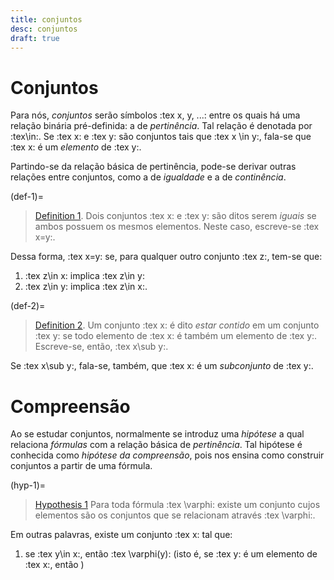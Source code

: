 ```yaml
---
title: conjuntos
desc: conjuntos
draft: true
---
```


# Conjuntos

Para nós, _conjuntos_ serão símbolos :tex x, y, ...: entre os quais há uma relação binária pré-definida: a de _pertinência_. Tal relação é denotada por :tex\in:. Se :tex x: e :tex y: são conjuntos tais que :tex x \in y:, fala-se que :tex x: é um _elemento_ de :tex y:.

Partindo-se da relação básica de pertinência, pode-se derivar outras relações entre conjuntos, como a de _igualdade_ e a de _continência_. 

(def-1)=
> [Definition 1](#definition-1). Dois conjuntos :tex x: e :tex y: são ditos serem _iguais_ se ambos possuem os mesmos elementos. Neste caso, escreve-se :tex x=y:. 

Dessa forma, :tex x=y: se, para qualquer outro conjunto :tex z:, tem-se que:
1. :tex z\in x: implica :tex z\in y:
2. :tex z\in y: implica :tex z\in x:.

(def-2)=
> [Definition 2](#definition-2). Um conjunto :tex x: é dito _estar contido_ em um conjunto :tex y: se todo elemento de :tex x: é também um elemento de :tex y:. Escreve-se, então, :tex x\sub y:.

Se :tex x\sub y:, fala-se, também, que :tex x: é um _subconjunto_ de :tex y:.

# Compreensão

Ao se estudar conjuntos, normalmente se introduz uma _hipótese_ a qual relaciona _fórmulas_ com a relação básica de _pertinência_. Tal hipótese é conhecida como _hipótese da compreensão_, pois nos ensina como construir conjuntos a partir de uma fórmula.

(hyp-1)=
> [Hypothesis 1](#hyp-1) Para toda fórmula :tex \varphi: existe um conjunto cujos elementos são os conjuntos que se relacionam através :tex \varphi:.

Em outras palavras, existe um conjunto :tex x: tal que:
1. se :tex y\in x:, então :tex \varphi(y): (isto é, se :tex y: é um elemento de :tex x:, então )

